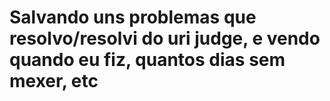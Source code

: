 # Salvando uns problemas que resolvo/resolvi do uri judge, e vendo quando eu fiz, quantos dias sem mexer, etc